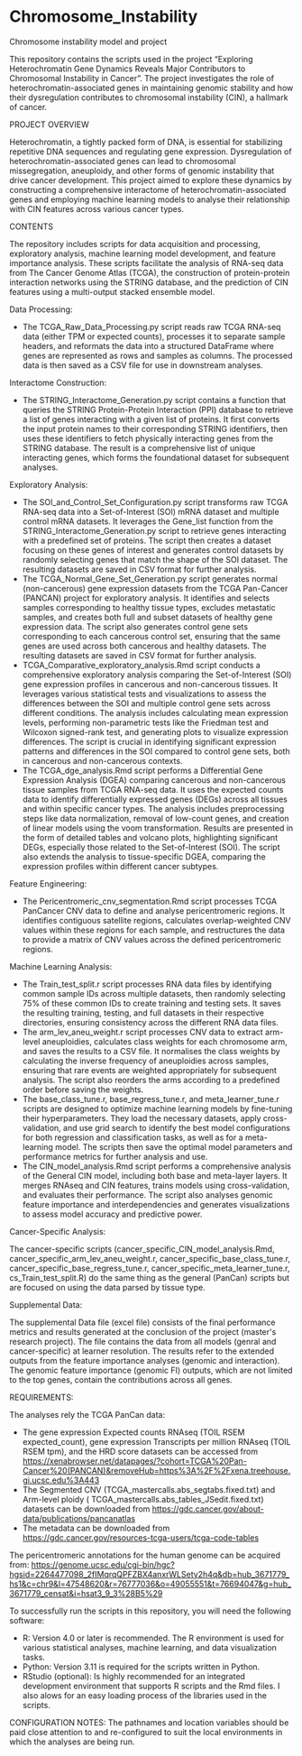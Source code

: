 # Chromosome_Instability
Chromosome instability model and project

This repository contains the scripts used in the project “Exploring Heterochromatin Gene Dynamics Reveals Major Contributors to Chromosomal Instability in Cancer”. The project investigates the role of heterochromatin-associated genes in maintaining genomic stability and how their dysregulation contributes to chromosomal instability (CIN), a hallmark of cancer. 


PROJECT OVERVIEW

Heterochromatin, a tightly packed form of DNA, is essential for stabilizing repetitive DNA sequences and regulating gene expression. Dysregulation of heterochromatin-associated genes can lead to chromosomal missegregation, aneuploidy, and other forms of genomic instability that drive cancer development. This project aimed to explore these dynamics by constructing a comprehensive interactome of heterochromatin-associated genes and employing machine learning models to analyse their relationship with CIN features across various cancer types.


CONTENTS

The repository includes scripts for data acquisition and processing, exploratory analysis, machine learning model development, and feature importance analysis. These scripts facilitate the analysis of RNA-seq data from The Cancer Genome Atlas (TCGA), the construction of protein-protein interaction networks using the STRING database, and the prediction of CIN features using a multi-output stacked ensemble model.

Data Processing: 
- The TCGA_Raw_Data_Processing.py script reads raw TCGA RNA-seq data (either TPM or expected counts), processes it to separate sample headers, and reformats the data into a structured DataFrame where genes are represented as rows and samples as columns. The processed data is then saved as a CSV file for use in downstream analyses.

Interactome Construction: 
- The STRING_Interactome_Generation.py script contains a function that queries the STRING Protein-Protein Interaction (PPI) database to retrieve a list of genes interacting with a given list of proteins. It first converts the input protein names to their corresponding STRING identifiers, then uses these identifiers to fetch physically interacting genes from the STRING database. The result is a comprehensive list of unique interacting genes, which forms the foundational dataset for subsequent analyses.

Exploratory Analysis: 
- The SOI_and_Control_Set_Configuration.py script transforms raw TCGA RNA-seq data into a Set-of-Interest (SOI) mRNA dataset and multiple control mRNA datasets. It leverages the Gene_list function from the STRING_Interactome_Generation.py script to retrieve genes interacting with a predefined set of proteins. The script then creates a dataset focusing on these genes of interest and generates control datasets by randomly selecting genes that match the shape of the SOI dataset. The resulting datasets are saved in CSV format for further analysis.
- The TCGA_Normal_Gene_Set_Generation.py script generates normal (non-cancerous) gene expression datasets from the TCGA Pan-Cancer (PANCAN) project for exploratory analysis. It identifies and selects samples corresponding to healthy tissue types, excludes metastatic samples, and creates both full and subset datasets of healthy gene expression data. The script also generates control gene sets corresponding to each cancerous control set, ensuring that the same genes are used across both cancerous and healthy datasets. The resulting datasets are saved in CSV format for further analysis.
- TCGA_Comparative_exploratory_analysis.Rmd script conducts a comprehensive exploratory analysis comparing the Set-of-Interest (SOI) gene expression profiles in cancerous and non-cancerous tissues. It leverages various statistical tests and visualizations to assess the differences between the SOI and multiple control gene sets across different conditions. The analysis includes calculating mean expression levels, performing non-parametric tests like the Friedman test and Wilcoxon signed-rank test, and generating plots to visualize expression differences. The script is crucial in identifying significant expression patterns and differences in the SOI compared to control gene sets, both in cancerous and non-cancerous contexts.
- The TCGA_dge_analysis.Rmd script performs a Differential Gene Expression Analysis (DGEA) comparing cancerous and non-cancerous tissue samples from TCGA RNA-seq data. It uses the expected counts data to identify differentially expressed genes (DEGs) across all tissues and within specific cancer types. The analysis includes preprocessing steps like data normalization, removal of low-count genes, and creation of linear models using the voom transformation. Results are presented in the form of detailed tables and volcano plots, highlighting significant DEGs, especially those related to the Set-of-Interest (SOI). The script also extends the analysis to tissue-specific DGEA, comparing the expression profiles within different cancer subtypes.

Feature Engineering: 
- The Pericentromeric_cnv_segmentation.Rmd script processes TCGA PanCancer CNV data to define and analyse pericentromeric regions. It identifies contiguous satellite regions, calculates overlap-weighted CNV values within these regions for each sample, and restructures the data to provide a matrix of CNV values across the defined pericentromeric regions.

Machine Learning Analysis: 
- The Train_test_split.r script processes RNA data files by identifying common sample IDs across multiple datasets, then randomly selecting 75% of these common IDs to create training and testing sets. It saves the resulting training, testing, and full datasets in their respective directories, ensuring consistency across the different RNA data files.
- The arm_lev_aneu_weight.r script processes CNV data to extract arm-level aneuploidies, calculates class weights for each chromosome arm, and saves the results to a CSV file. It normalises the class weights by calculating the inverse frequency of aneuploidies across samples, ensuring that rare events are weighted appropriately for subsequent analysis. The script also reorders the arms according to a predefined order before saving the weights.
- The base_class_tune.r, base_regress_tune.r, and meta_learner_tune.r scripts are designed to optimize machine learning models by fine-tuning their hyperparameters. They load the necessary datasets, apply cross-validation, and use grid search to identify the best model configurations for both regression and classification tasks, as well as for a meta-learning model. The scripts then save the optimal model parameters and performance metrics for further analysis and use.
- The CIN_model_analysis.Rmd script performs a comprehensive analysis of the General CIN model, including both base and meta-layer layers. It merges RNAseq and CIN features, trains models using cross-validation, and evaluates their performance. The script also analyses genomic feature importance and interdependencies and generates visualizations to assess model accuracy and predictive power.

Cancer-Specific Analysis:

The cancer-specific scripts (cancer_specific_CIN_model_analysis.Rmd, cancer_specific_arm_lev_aneu_weight.r, cancer_specific_base_class_tune.r, cancer_specific_base_regress_tune.r, cancer_specific_meta_learner_tune.r, cs_Train_test_split.R) do the same thing as the general (PanCan) scripts but are focused on using the data parsed by tissue type.

Supplemental Data: 

The supplemental Data file (excel file) consists of the final performance metrics and results generated at the conclusion of the project (master's research project). The file contains the data from all models (genral and cancer-specific) at learner resolution. The results refer to the extended outputs from the feature importance analyses (genomic and interaction). The genomic feature importance (genomic FI) outputs, which are not limited to the top genes, contain the contributions across all genes.

REQUIREMENTS: 

The analyses rely the TCGA PanCan data: 
- The gene expression Expected counts RNAseq (TOIL RSEM expected_count), gene expression Transcripts per million RNAseq (TOIL RSEM tpm), and the HRD score datasets can be accessed from https://xenabrowser.net/datapages/?cohort=TCGA%20Pan-Cancer%20(PANCAN)&removeHub=https%3A%2F%2Fxena.treehouse.gi.ucsc.edu%3A443
-  The Segmented CNV (TCGA_mastercalls.abs_segtabs.fixed.txt) and Arm-level ploidy ( TCGA_mastercalls.abs_tables_JSedit.fixed.txt) datasets can be downloaded from https://gdc.cancer.gov/about-data/publications/pancanatlas
- The metadata can be downloaded from https://gdc.cancer.gov/resources-tcga-users/tcga-code-tables 
  
The pericentromeric annotations for the human genome can be acquired from: https://genome.ucsc.edu/cgi-bin/hgc?hgsid=2264477098_2fIMqrqQPFZBX4anxrWLSety2h4q&db=hub_3671779_hs1&c=chr9&l=47548620&r=76777036&o=49055551&t=76694047&g=hub_3671779_censat&i=hsat3_9_3%28B5%29

To successfully run the scripts in this repository, you will need the following software:
- R: Version 4.0 or later is recommended. The R environment is used for various statistical analyses, machine learning, and data visualization tasks.
- Python: Version 3.11 is required for the scripts written in Python.
- RStudio (optional): Is highly recommended for an integrated development environment that supports R scripts and the Rmd files. I also alows for an easy loading process of the libraries used in the scripts. 

CONFIGURATION NOTES:
The pathnames and location variables should be paid close attention to and re-configured to suit the local environments in which the analyses are being run.
